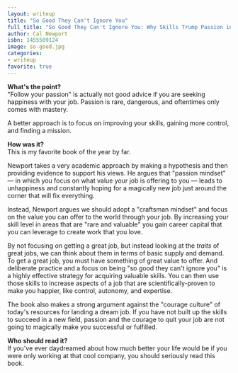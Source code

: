 ```yaml
---
layout: writeup
title: "So Good They Can't Ignore You"
full_title: "So Good They Can't Ignore You: Why Skills Trump Passion in the Quest for Work You Love"
author: Cal Newport
isbn: 1455509124
image: so-good.jpg
categories:
- writeup
favorite: true
---
```


**What's the point?**  
"Follow your passion" is actually not good advice if you are seeking happiness
with your job. Passion is rare, dangerous, and oftentimes only comes with mastery.

A better approach is to focus on improving your skills, gaining more control, and
finding a mission.

**How was it?**  
This is my favorite book of the year by far.

Newport takes a very academic approach by making a hypothesis and then providing
evidence to support his views. He argues that "passion mindset" &mdash; in which
you focus on what value your job is offering to you &mdash; leads to unhappiness
and constantly hoping for a magically new job just around the corner that will fix
everything.

Instead, Newport argues we should adopt a "craftsman mindset" and focus on the
value you can offer to the world through your job. By increasing your skill level
in areas that are "rare and valuable" you gain career capital that you can leverage
to create work that you love.

By not focusing on getting a great job, but instead looking at the *traits* of 
great jobs, we can think about them in terms of basic supply and demand. To get
a great job, you must have something of great value to offer. And deliberate 
practice and a focus on being "so good they can't ignore you" is a highly effective
strategy for acquiring valuable skills. You can then use those skills to increase
aspects of a job that are scientifically-proven to make you happier, like control, 
autonomy, and expertise.

The book also makes a strong argument against the "courage culture" of today's 
resources for landing a dream job. If you have not built up the skills to succeed
in a new field, passion and the courage to quit your job are not going to magically
make you successful or fulfilled.

**Who should read it?**  
If you've ever daydreamed about how much better your life would be if you were
only working at that cool company, you should seriously read this book.

